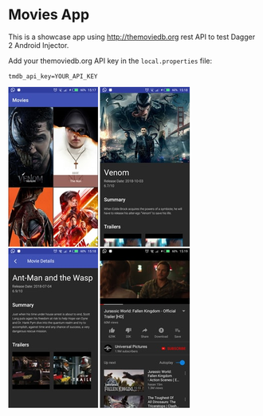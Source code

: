 # Movies App
This is a showcase app using http://themoviedb.org rest API to test Dagger 2 Android Injector.


Add your themoviedb.org API key in the `local.properties` file:
```
tmdb_api_key=YOUR_API_KEY
```

![Screenshot](snapchots/img1.jpg) 
![Screenshot](snapchots/img2.jpg) 
![Screenshot](snapchots/img3.jpg) 
![Screenshot](snapchots/img4.jpg) 


